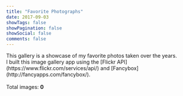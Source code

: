 ```yaml
---
title: "Favorite Photographs"
date: 2017-09-03
showTags: false
showPagination: false
showSocial: false
comments: false
---
```


<p class='light-font'>
This gallery is a showcase of my favorite photos taken over the years.
<br/>
I built this image gallery app using the [Flickr API](https://www.flickr.com/services/api/) and [Fancybox](http://fancyapps.com/fancybox/).
<br/><br/>
Total images: <strong id='total-images'>0</strong>
</p>
<div id='photo-gallery'></div>
<script src="/projects/photo-faves/app.js"></script>